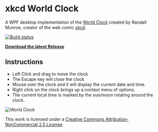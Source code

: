 # xkcd World Clock #

A WPF desktop implementation of the [World Clock](http://xkcd.com/1335/) created by Randall Munroe, creator of the web comic [xkcd](http://xkcd.com).

[![Build status](https://ci.appveyor.com/api/projects/status/26ld95tqphqrm9lt)](https://ci.appveyor.com/project/rprouse/xkcdclock)

**[Download the latest Release](https://github.com/rprouse/XkcdClock/releases)**

## Instructions ##

- Left Click and drag to move the clock
- The Escape key will close the clock
- Mouse over the clock and it will display the current date and time.
- Right click on the clock brings up a context menu of options.
- The current local time is marked by the sun/moon rotating around the clock.

![World Clock](http://imgs.xkcd.com/comics/now.png)

This work is licensed under a [Creative Commons Attribution-NonCommercial 2.5 License](http://creativecommons.org/licenses/by-nc/2.5/).

